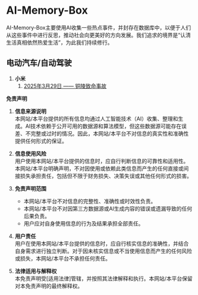 # AI-Memory-Box
AI-Memory-Box主要使用AI收集一些热点事件，并封存在数据库中，以便于人们从这些事件中进行反思，推动社会向更美好的方向发展。我们追求的境界是“认清生活真相依然热爱生活”，为此我们持续修行。

## 电动汽车/自动驾驶
1. **小米**
   1. [2025年3月29日 —— 铜陵致命事故]()
   

**免责声明**

1. **信息来源说明**  
   本网站/本平台提供的所有信息均通过人工智能技术（AI）收集、整理和生成。AI技术依赖于公开可用的数据源和算法模型，但这些数据源可能存在误差、不完整或过时的情况。因此，本网站/本平台不对信息的真实性和准确性提供任何形式的保证。

2. **信息使用风险**  
   用户使用本网站/本平台提供的信息时，应自行判断信息的可靠性和适用性。本网站/本平台明确声明，不对因使用或依赖此类信息而产生的任何直接或间接损失承担责任，包括但不限于财务损失、决策失误或其他任何形式的损害。

3. **免责声明范围**  
   - 本网站/本平台不对信息的完整性、准确性或时效性负责。  
   - 本网站/本平台不对因第三方数据源或AI生成内容的错误或遗漏导致的任何后果负责。  
   - 用户应对自身使用信息的行为及结果承担全部责任。

4. **用户责任**  
   用户在使用本网站/本平台提供的信息时，应自行核实信息的准确性，并结合自身需求进行独立判断。对于因未核实信息或不当使用信息而产生的任何风险或损失，本网站/本平台不承担任何责任。

5. **法律适用与解释权**  
   本免责声明受[适用法律]管辖，并按照其法律解释和执行。本网站/本平台保留对本免责声明的最终解释权。
